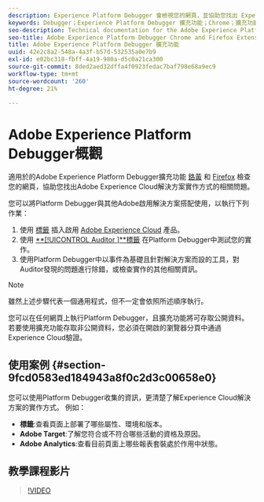 ```yaml
---
description: Experience Platform Debugger 會檢視您的網頁，並協助您找出 Experience Cloud 解決方案實作方式的相關問題.
keywords: Debugger；Experience Platform Debugger 擴充功能；Chrome；擴充功能
seo-description: Technical documentation for the Adobe Experience Platform Debugger Chrome and Firefox Extension - examine your web pages and understand problems with your Experience Cloud solution mplementations
seo-title: Adobe Experience Platform Debugger Chrome and Firefox Extension
title: Adobe Experience Platform Debugger 擴充功能
uuid: 42e2c8a2-548a-4a3f-b57d-532535a0e7b9
exl-id: e02bc318-fbff-4a19-980a-d5c0a21ca300
source-git-commit: 8ded2aed32dffa4f0923fedac7baf798e68a9ec9
workflow-type: tm+mt
source-wordcount: '260'
ht-degree: 21%

---
```


# Adobe Experience Platform Debugger概觀

適用於的Adobe Experience Platform Debugger擴充功能 [鉻黃](https://chrome.google.com/webstore/detail/adobe-experience-cloud-de/ocdmogmohccmeicdhlhhgepeaijenapj) 和 [Firefox](https://addons.mozilla.org/zh-TW/firefox/addon/adobe-experience-platform-dbg/) 檢查您的網頁，協助您找出Adobe Experience Cloud解決方案實作方式的相關問題。

您可以將Platform Debugger與其他Adobe啟用解決方案搭配使用，以執行下列作業：

1. 使用 [標籤](../tags/home.md) 插入啟用 [Adobe Experience Cloud](https://experienceleague.adobe.com/docs/core-services/interface/experience-cloud.html?lang=zh-Hant) 產品。
1. 使用 [**[!UICONTROL Auditor ]**標籤](./auditor/overview.md) 在Platform Debugger中測試您的實作。
1. 使用Platform Debugger中以事件為基礎且針對解決方案而設的工具，對Auditor發現的問題進行除錯，或檢查實作的其他相關資訊。

>[!NOTE]
>
>雖然上述步驟代表一個通用程式，但不一定會依照所述順序執行。

您可以在任何網頁上執行Platform Debugger，且擴充功能將可存取公開資料。 若要使用擴充功能存取非公開資料，您必須在開啟的瀏覽器分頁中通過Experience Cloud驗證。

## 使用案例 {#section-9fcd0583ed184943a8f0c2d3c00658e0}

您可以使用Platform Debugger收集的資訊，更清楚了解Experience Cloud解決方案的實作方式。 例如：

* **標籤**:查看頁面上部署了哪些屬性、環境和版本。
* **Adobe Target**:了解您符合或不符合哪些活動的資格及原因。
* **Adobe Analytics**:查看目前頁面上哪些報表套裝處於作用中狀態。

## 教學課程影片

>[!VIDEO](https://video.tv.adobe.com/v/32156?quality=12&learn=on)
